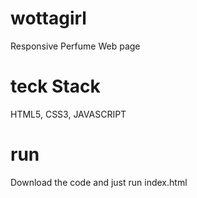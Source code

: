 # wottagirl
Responsive Perfume Web  page

# teck Stack
HTML5, CSS3, JAVASCRIPT

# run
Download the code and just run index.html
